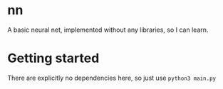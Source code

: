 # nn
A basic neural net, implemented without any libraries, so I can learn.


# Getting started

There are explicitly no dependencies here, so just use `python3 main.py`